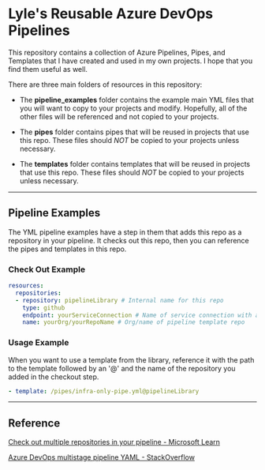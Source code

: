 # Lyle's Reusable Azure DevOps Pipelines

This repository contains a collection of Azure Pipelines, Pipes, and Templates that I have created and used in my own projects.  I hope that you find them useful as well.

There are three main folders of resources in this repository:

- The **pipeline_examples** folder contains the example main YML files that you will want to copy to your projects and modify. Hopefully, all of the other files will be referenced and not copied to your projects.

- The **pipes** folder contains pipes that will be reused in projects that use this repo. These files should *NOT* be copied to your projects unless necessary.

- The **templates** folder contains templates that will be reused in projects that use this repo. These files should *NOT* be copied to your projects unless necessary.

---

## Pipeline Examples

The YML pipeline examples have a step in them that adds this repo as a repository in your pipeline.
It checks out this repo, then you can reference the pipes and templates in this repo.

### Check Out Example

```yaml
resources:
  repositories:
  - repository: pipelineLibrary # Internal name for this repo
    type: github
    endpoint: yourServiceConnection # Name of service connection with access to repo
    name: yourOrg/yourRepoName # Org/name of pipeline template repo
```

### Usage Example

When you want to use a template from the library, reference it with the path to the template followed by an '@' and the name of the repository you added in the checkout step.

```yaml
- template: /pipes/infra-only-pipe.yml@pipelineLibrary
```

---

## Reference

[Check out multiple repositories in your pipeline - Microsoft Learn](https://learn.microsoft.com/en-us/azure/devops/pipelines/repos/multi-repo-checkout?view=azure-devops)

[Azure DevOps multistage pipeline YAML - StackOverflow](https://stackoverflow.com/questions/61729574/azure-devops-multistage-pipeline-yaml-how-to-checkout-multiple-repos)

